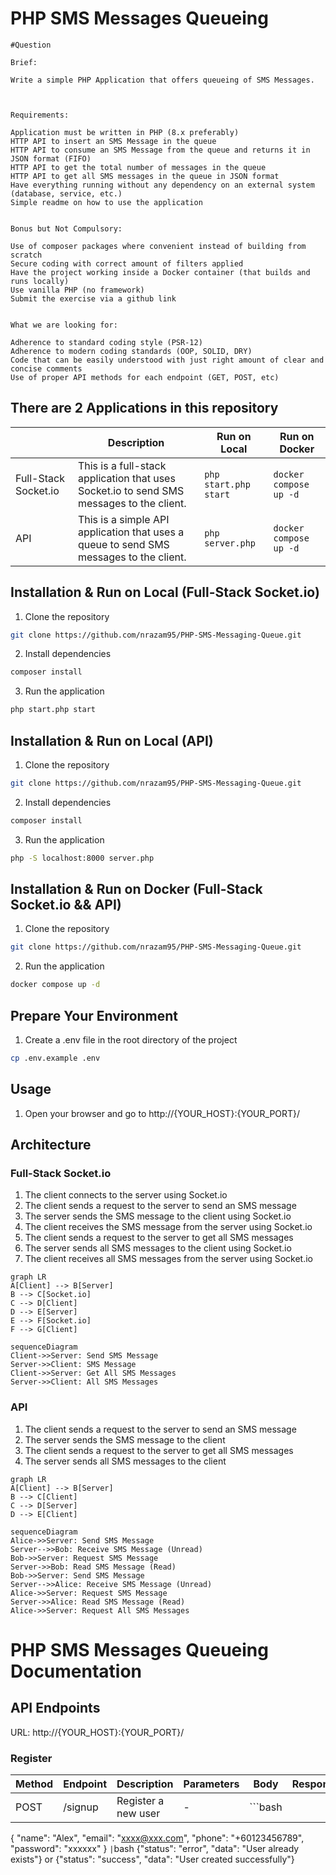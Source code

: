 
# PHP SMS Messages Queueing 

```
#Question

Brief:

Write a simple PHP Application that offers queueing of SMS Messages.

 

Requirements:

Application must be written in PHP (8.x preferably)
HTTP API to insert an SMS Message in the queue
HTTP API to consume an SMS Message from the queue and returns it in JSON format (FIFO)
HTTP API to get the total number of messages in the queue 
HTTP API to get all SMS messages in the queue in JSON format
Have everything running without any dependency on an external system (database, service, etc.)
Simple readme on how to use the application
 

Bonus but Not Compulsory:

Use of composer packages where convenient instead of building from scratch
Secure coding with correct amount of filters applied
Have the project working inside a Docker container (that builds and runs locally)
Use vanilla PHP (no framework)
Submit the exercise via a github link
 

What we are looking for:

Adherence to standard coding style (PSR-12)
Adherence to modern coding standards (OOP, SOLID, DRY)
Code that can be easily understood with just right amount of clear and concise comments
Use of proper API methods for each endpoint (GET, POST, etc)

```

## There are 2 Applications in this repository

|         | Description | Run on Local | Run on Docker |
|---------|-------------|--------------|---------------|
| Full-Stack Socket.io | This is a full-stack application that uses Socket.io to send SMS messages to the client. |```php start.php start```|```docker compose up -d```|
| API | This is a simple API application that uses a queue to send SMS messages to the client. |```php server.php```|```docker compose up -d```|


## Installation & Run on Local (Full-Stack Socket.io)

1. Clone the repository

```bash
git clone https://github.com/nrazam95/PHP-SMS-Messaging-Queue.git
```

2. Install dependencies

```bash
composer install
```

3. Run the application

```bash
php start.php start
```


## Installation & Run on Local (API)

1. Clone the repository

```bash
git clone https://github.com/nrazam95/PHP-SMS-Messaging-Queue.git
```

2. Install dependencies

```bash
composer install
```

3. Run the application

```bash
php -S localhost:8000 server.php
```

## Installation & Run on Docker (Full-Stack Socket.io && API)

1. Clone the repository

```bash
git clone https://github.com/nrazam95/PHP-SMS-Messaging-Queue.git
```

2. Run the application

```bash
docker compose up -d
```

## Prepare Your Environment

1. Create a .env file in the root directory of the project

```bash
cp .env.example .env
```


## Usage

1. Open your browser and go to http://{YOUR_HOST}:{YOUR_PORT}/



## Architecture

### Full-Stack Socket.io

1. The client connects to the server using Socket.io
2. The client sends a request to the server to send an SMS message
3. The server sends the SMS message to the client using Socket.io
4. The client receives the SMS message from the server using Socket.io
5. The client sends a request to the server to get all SMS messages
6. The server sends all SMS messages to the client using Socket.io
7. The client receives all SMS messages from the server using Socket.io

```mermaid
graph LR
A[Client] --> B[Server]
B --> C[Socket.io]
C --> D[Client]
D --> E[Server]
E --> F[Socket.io]
F --> G[Client]
```

```mermaid
sequenceDiagram
Client->>Server: Send SMS Message
Server->>Client: SMS Message
Client->>Server: Get All SMS Messages
Server->>Client: All SMS Messages
```

### API

1. The client sends a request to the server to send an SMS message
2. The server sends the SMS message to the client
3. The client sends a request to the server to get all SMS messages
4. The server sends all SMS messages to the client

```mermaid
graph LR
A[Client] --> B[Server]
B --> C[Client]
C --> D[Server]
D --> E[Client]
```

```mermaid
sequenceDiagram
Alice->>Server: Send SMS Message
Server-->>Bob: Receive SMS Message (Unread)
Bob->>Server: Request SMS Message
Server->>Bob: Read SMS Message (Read)
Bob->>Server: Send SMS Message
Server-->>Alice: Receive SMS Message (Unread)
Alice->>Server: Request SMS Message
Server->>Alice: Read SMS Message (Read)
Alice->>Server: Request All SMS Messages
```

# PHP SMS Messages Queueing Documentation

## API Endpoints

URL: http://{YOUR_HOST}:{YOUR_PORT}/

### Register
| Method | Endpoint | Description | Parameters | Body | Response | url |
|--------|----------|-------------| ---------- | ---- | -------- | --- |
| POST | /signup | Register a new user | - | ```bash 
{ "name": "Alex", "email": "xxxx@xxx.com", "phone": "+60123456789", "password": "xxxxxx" } 
``` | ```bash 
{"status": "error", "data": "User already exists"}
or {"status": "success", "data": "User created successfully"}
``` | http://{URL}/signup |










